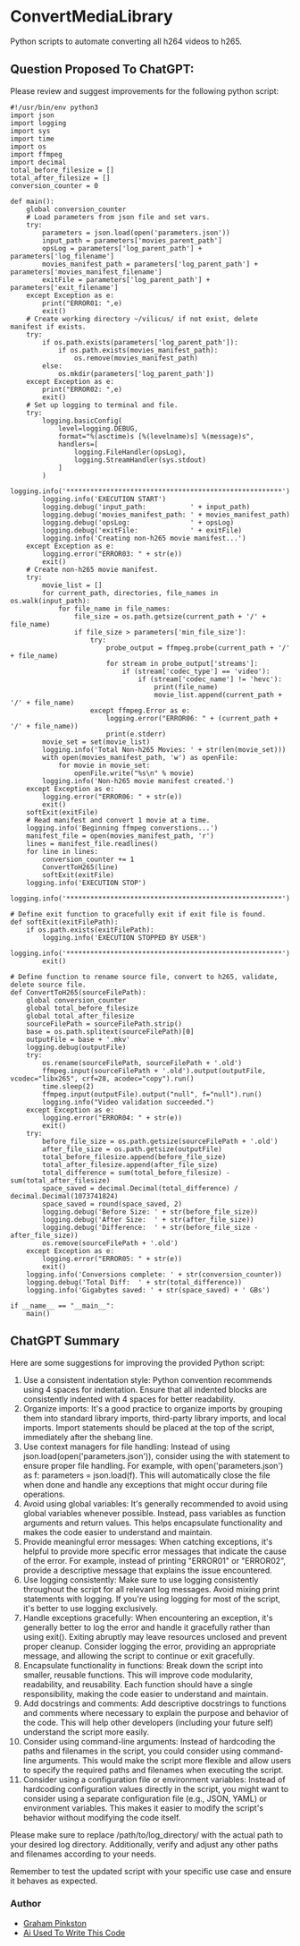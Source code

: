 # ConvertMediaLibrary

Python scripts to automate converting all h264 videos to h265.

## Question Proposed To ChatGPT:
Please review and suggest improvements for the following python script:
```
#!/usr/bin/env python3
import json
import logging
import sys
import time
import os
import ffmpeg
import decimal
total_before_filesize = []
total_after_filesize = []
conversion_counter = 0

def main():
	global conversion_counter
	# Load parameters from json file and set vars.
	try:
		parameters = json.load(open('parameters.json'))
		input_path = parameters['movies_parent_path']
		opsLog = parameters['log_parent_path'] + parameters['log_filename']
		movies_manifest_path = parameters['log_parent_path'] + parameters['movies_manifest_filename']
		exitFile = parameters['log_parent_path'] + parameters['exit_filename']
	except Exception as e:
		print("ERROR01: ",e)
		exit()
	# Create working directory ~/vilicus/ if not exist, delete manifest if exists.
	try:
		if os.path.exists(parameters['log_parent_path']):
			if os.path.exists(movies_manifest_path):
				os.remove(movies_manifest_path)
		else:
			os.mkdir(parameters['log_parent_path'])
	except Exception as e:
		print("ERROR02: ",e)
		exit()
	# Set up logging to terminal and file.
	try:
		logging.basicConfig(
			level=logging.DEBUG,
			format="%(asctime)s [%(levelname)s] %(message)s",
			handlers=[
				logging.FileHandler(opsLog),
				logging.StreamHandler(sys.stdout)
			]
		)
		logging.info('******************************************************')
		logging.info('EXECUTION START')
		logging.debug('input_path:           ' + input_path)
		logging.debug('movies_manifest_path: ' + movies_manifest_path)
		logging.debug('opsLog:               ' + opsLog)
		logging.debug('exitFile:             ' + exitFile)
		logging.info('Creating non-h265 movie manifest...')
	except Exception as e:
		logging.error("ERROR03: " + str(e))
		exit()
	# Create non-h265 movie manifest.
	try:
		movie_list = []
		for current_path, directories, file_names in os.walk(input_path):
			for file_name in file_names:
				file_size = os.path.getsize(current_path + '/' + file_name)
				if file_size > parameters['min_file_size']:
					try:
						probe_output = ffmpeg.probe(current_path + '/' + file_name)
						for stream in probe_output['streams']:
							if (stream['codec_type'] == 'video'):
								if (stream['codec_name'] != 'hevc'):
									print(file_name)
									movie_list.append(current_path + '/' + file_name)
					except ffmpeg.Error as e:
						logging.error("ERROR06: " + (current_path + '/' + file_name))
						print(e.stderr)
		movie_set = set(movie_list)
		logging.info('Total Non-h265 Movies: ' + str(len(movie_set)))
		with open(movies_manifest_path, 'w') as openFile:
			for movie in movie_set:
				openFile.write("%s\n" % movie)
		logging.info('Non-h265 movie manifest created.')
	except Exception as e:
		logging.error("ERROR06: " + str(e))
		exit()
	softExit(exitFile)
	# Read manifest and convert 1 movie at a time.
	logging.info('Beginning ffmpeg converstions...')
	manifest_file = open(movies_manifest_path, 'r')
	lines = manifest_file.readlines()
	for line in lines:
		conversion_counter += 1
		ConvertToH265(line)
		softExit(exitFile)
	logging.info('EXECUTION STOP')
	logging.info('******************************************************')

# Define exit function to gracefully exit if exit file is found.
def softExit(exitFilePath):
	if os.path.exists(exitFilePath):
		logging.info('EXECUTION STOPPED BY USER')
		logging.info('******************************************************')
		exit()

# Define function to rename source file, convert to h265, validate, delete source file.
def ConvertToH265(sourceFilePath):
	global conversion_counter
	global total_before_filesize
	global total_after_filesize
	sourceFilePath = sourceFilePath.strip()
	base = os.path.splitext(sourceFilePath)[0]
	outputFile = base + '.mkv'
	logging.debug(outputFile)
	try:
		os.rename(sourceFilePath, sourceFilePath + '.old')
		ffmpeg.input(sourceFilePath + '.old').output(outputFile, vcodec="libx265", crf=28, acodec="copy").run()
		time.sleep(2)
		ffmpeg.input(outputFile).output("null", f="null").run()
		logging.info("Video validation succeeded.")
	except Exception as e:
		logging.error("ERROR04: " + str(e))
		exit()
	try:
		before_file_size = os.path.getsize(sourceFilePath + '.old')
		after_file_size = os.path.getsize(outputFile)
		total_before_filesize.append(before_file_size)
		total_after_filesize.append(after_file_size)
		total_difference = sum(total_before_filesize) - sum(total_after_filesize)
		space_saved = decimal.Decimal(total_difference) / decimal.Decimal(1073741824)
		space_saved = round(space_saved, 2)
		logging.debug('Before Size: ' + str(before_file_size))
		logging.debug('After Size:  ' + str(after_file_size))
		logging.debug('Difference:  ' + str(before_file_size - after_file_size))
		os.remove(sourceFilePath + '.old')
	except Exception as e:
		logging.error("ERROR05: " + str(e))
		exit()
	logging.info('Conversions complete: ' + str(conversion_counter))
	logging.debug('Total Diff:  ' + str(total_difference))
	logging.info('Gigabytes saved: ' + str(space_saved) + ' GBs')

if __name__ == "__main__":
	main()
```

## ChatGPT Summary
Here are some suggestions for improving the provided Python script:
1. Use a consistent indentation style: Python convention recommends using 4 spaces for indentation. Ensure that all indented blocks are consistently indented with 4 spaces for better readability.
2. Organize imports: It's a good practice to organize imports by grouping them into standard library imports, third-party library imports, and local imports. Import statements should be placed at the top of the script, immediately after the shebang line.
3. Use context managers for file handling: Instead of using json.load(open('parameters.json')), consider using the with statement to ensure proper file handling. For example, with open('parameters.json') as f: parameters = json.load(f). This will automatically close the file when done and handle any exceptions that might occur during file operations.
4. Avoid using global variables: It's generally recommended to avoid using global variables whenever possible. Instead, pass variables as function arguments and return values. This helps encapsulate functionality and makes the code easier to understand and maintain.
5. Provide meaningful error messages: When catching exceptions, it's helpful to provide more specific error messages that indicate the cause of the error. For example, instead of printing "ERROR01" or "ERROR02", provide a descriptive message that explains the issue encountered.
6. Use logging consistently: Make sure to use logging consistently throughout the script for all relevant log messages. Avoid mixing print statements with logging. If you're using logging for most of the script, it's better to use logging exclusively.
7. Handle exceptions gracefully: When encountering an exception, it's generally better to log the error and handle it gracefully rather than using exit(). Exiting abruptly may leave resources unclosed and prevent proper cleanup. Consider logging the error, providing an appropriate message, and allowing the script to continue or exit gracefully.
8. Encapsulate functionality in functions: Break down the script into smaller, reusable functions. This will improve code modularity, readability, and reusability. Each function should have a single responsibility, making the code easier to understand and maintain.
9. Add docstrings and comments: Add descriptive docstrings to functions and comments where necessary to explain the purpose and behavior of the code. This will help other developers (including your future self) understand the script more easily.
10. Consider using command-line arguments: Instead of hardcoding the paths and filenames in the script, you could consider using command-line arguments. This would make the script more flexible and allow users to specify the required paths and filenames when executing the script.
11. Consider using a configuration file or environment variables: Instead of hardcoding configuration values directly in the script, you might want to consider using a separate configuration file (e.g., JSON, YAML) or environment variables. This makes it easier to modify the script's behavior without modifying the code itself.

Please make sure to replace /path/to/log_directory/ with the actual path to your desired log directory. Additionally, verify and adjust any other paths and filenames according to your needs.

Remember to test the updated script with your specific use case and ensure it behaves as expected.

### Author
- [Graham Pinkston](https://github.com/avelis26)
- [Ai Used To Write This Code](https://chat.openai.com/)
